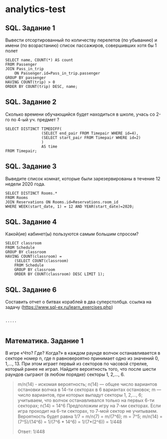 # analytics-test
## SQL. Задание 1
Вывести отсортированный по количеству перелетов (по убыванию) 
и имени (по возрастанию) список пассажиров, совершивших хотя бы 1 полет
```
SELECT name, COUNT(*) AS count  
FROM Passenger
JOIN Pass_in_trip
    ON Passenger.id=Pass_in_trip.passenger
GROUP BY passenger
HAVING COUNT(trip) > 0
ORDER BY COUNT(trip) DESC, name;
```

## SQL. Задание 2
Сколько времени обучающийся будет находиться в школе, 
учась со 2-го по 4-ый уч. предмет ?
```
SELECT DISTINCT TIMEDIFF( 
                (SELECT end_pair FROM Timepair WHERE id=4),
                (SELECT start_pair FROM Timepair WHERE id=2)
                ) 
                AS time
FROM Timepair;
```

## SQL. Задание 3
Выведите список комнат, которые были зарезервированы в течение 12 недели 2020 года.
```
SELECT DISTINCT Rooms.*
FROM Rooms
JOIN Reservations ON Rooms.id=Reservations.room_id
WHERE WEEK(start_date, 1) = 12 AND YEAR(start_date)=2020;
```

## SQL. Задание 4
Какой(ие) кабинет(ы) пользуются самым большим спросом?
```
SELECT classroom 
FROM Schedule
GROUP BY classroom
HAVING COUNT(classroom) = 
    (SELECT COUNT(classroom) 
    FROM Schedule 
    GROUP BY classroom
    ORDER BY COUNT(classroom) DESC LIMIT 1);
```

## SQL. Задание 6
Cоставить отчет о битвах кораблей в два суперстолбца. ссылка на задачу
(https://www.sql-ex.ru/learn_exercises.php)
```

.....


```
## Математика. Задание 1
В игре «Что? Где? Когда?» в каждом раунде волчок останавливается в секторе номер n, 
где n равновероятно принимает одно из значений 0, 1,..., 13. 
При этом играет первый из секторов по часовой стрелке, который ранее не играл. Найдите вероятность того, 
что после шести раундов сыграют (в любом порядке) секторы 1, 2,..., 6.

> m/n(14) - искомая вероятность;
> n(14) — общее число вариантов остановки волчка в 14-ти секторах в 6 вариантах остановок;
> m — число вариантов, при которых выпадут секторы 1, 2,..., 6; учитываем, что волчок останавливался только на первых 6-ти секторах;
> n(14) = 14^6
> Предположим игру на 7-ми секторах. Если игра проходит на 6-ти секторах, то 7-мой сектор не учитываем. 
> Вероятность будет равна 1/7 = m/n(7) = m/(7^6);
> m = 7^5;
> m/n(14) = (7^5)/(14^6) = 1/(7^6 * 14^6) = 1/(7*(2^6)) = 1/448
> 
> Ответ: 1/448
